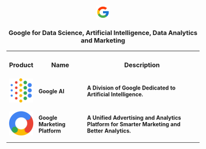 <p align=center><img src="Google/Google.png" width=7%></p>

<h3 align=center>Google for Data Science, Artificial Intelligence, Data Analytics and Marketing</h3>

<table align=center width=100%>
  <tr><th width = 10%><h3>Product</h3></th><th><h3>Name</h3></th><th><h3>Description</h3></th></tr>
  <tr><td><a href="https://ai.google/" target="_blank"><img src="Google/AI.svg"></a></td><td><h4>Google AI</h4></td><td><h4>A Division of Google Dedicated to Artificial Intelligence.</h4></td></tr>
  <tr><td><a href="https://ai.google/" target="_blank"><img src="Google/Marketing.svg"></a></td><td><h4>Google Marketing Platform</h4></td><td><h4>A Unified Advertising and Analytics Platform for Smarter Marketing and Better Analytics.</h4></td></tr>
</table>
